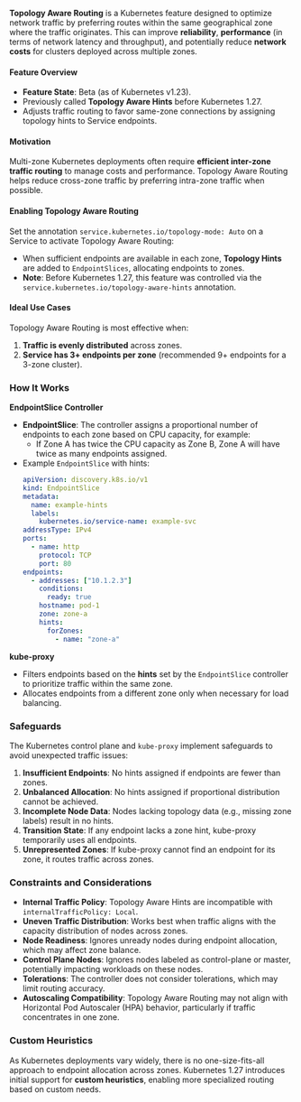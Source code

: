 
**Topology Aware Routing** is a Kubernetes feature designed to optimize network traffic by preferring routes within the same geographical zone where the traffic originates. This can improve **reliability**, **performance** (in terms of network latency and throughput), and potentially reduce **network costs** for clusters deployed across multiple zones.

#### Feature Overview
- **Feature State**: Beta (as of Kubernetes v1.23).
- Previously called **Topology Aware Hints** before Kubernetes 1.27.
- Adjusts traffic routing to favor same-zone connections by assigning topology hints to Service endpoints.

#### Motivation
Multi-zone Kubernetes deployments often require **efficient inter-zone traffic routing** to manage costs and performance. Topology Aware Routing helps reduce cross-zone traffic by preferring intra-zone traffic when possible.

#### Enabling Topology Aware Routing
Set the annotation `service.kubernetes.io/topology-mode: Auto` on a Service to activate Topology Aware Routing:
- When sufficient endpoints are available in each zone, **Topology Hints** are added to `EndpointSlices`, allocating endpoints to zones.
- **Note**: Before Kubernetes 1.27, this feature was controlled via the `service.kubernetes.io/topology-aware-hints` annotation.

#### Ideal Use Cases
Topology Aware Routing is most effective when:
1. **Traffic is evenly distributed** across zones.
2. **Service has 3+ endpoints per zone** (recommended 9+ endpoints for a 3-zone cluster).

### How It Works

**EndpointSlice Controller**
- **EndpointSlice**: The controller assigns a proportional number of endpoints to each zone based on CPU capacity, for example:
  - If Zone A has twice the CPU capacity as Zone B, Zone A will have twice as many endpoints assigned.
- Example `EndpointSlice` with hints:
  ```yaml
  apiVersion: discovery.k8s.io/v1
  kind: EndpointSlice
  metadata:
    name: example-hints
    labels:
      kubernetes.io/service-name: example-svc
  addressType: IPv4
  ports:
    - name: http
      protocol: TCP
      port: 80
  endpoints:
    - addresses: ["10.1.2.3"]
      conditions:
        ready: true
      hostname: pod-1
      zone: zone-a
      hints:
        forZones:
          - name: "zone-a"
  ```

**kube-proxy**
- Filters endpoints based on the **hints** set by the `EndpointSlice` controller to prioritize traffic within the same zone.
- Allocates endpoints from a different zone only when necessary for load balancing.

### Safeguards

The Kubernetes control plane and `kube-proxy` implement safeguards to avoid unexpected traffic issues:
1. **Insufficient Endpoints**: No hints assigned if endpoints are fewer than zones.
2. **Unbalanced Allocation**: No hints assigned if proportional distribution cannot be achieved.
3. **Incomplete Node Data**: Nodes lacking topology data (e.g., missing zone labels) result in no hints.
4. **Transition State**: If any endpoint lacks a zone hint, kube-proxy temporarily uses all endpoints.
5. **Unrepresented Zones**: If kube-proxy cannot find an endpoint for its zone, it routes traffic across zones.

### Constraints and Considerations

- **Internal Traffic Policy**: Topology Aware Hints are incompatible with `internalTrafficPolicy: Local`.
- **Uneven Traffic Distribution**: Works best when traffic aligns with the capacity distribution of nodes across zones.
- **Node Readiness**: Ignores unready nodes during endpoint allocation, which may affect zone balance.
- **Control Plane Nodes**: Ignores nodes labeled as control-plane or master, potentially impacting workloads on these nodes.
- **Tolerations**: The controller does not consider tolerations, which may limit routing accuracy.
- **Autoscaling Compatibility**: Topology Aware Routing may not align with Horizontal Pod Autoscaler (HPA) behavior, particularly if traffic concentrates in one zone.

### Custom Heuristics

As Kubernetes deployments vary widely, there is no one-size-fits-all approach to endpoint allocation across zones. Kubernetes 1.27 introduces initial support for **custom heuristics**, enabling more specialized routing based on custom needs.